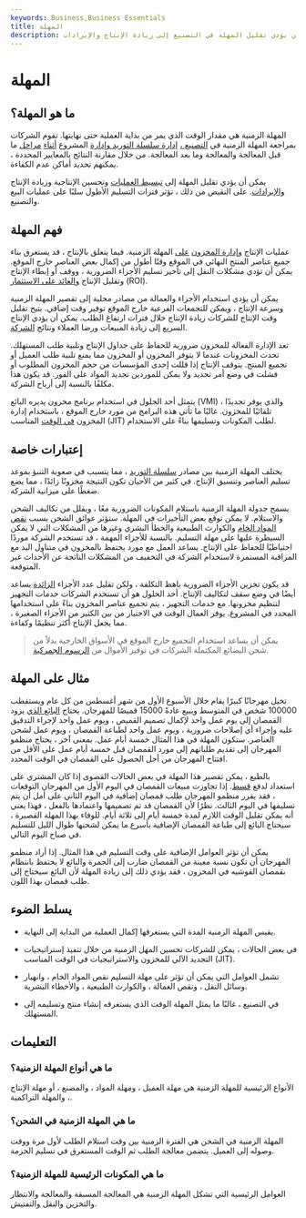 ```yaml
---
keywords: Business,Business Essentials
title: المهلة
description: المهلة الزمنية هي مقدار الوقت من بداية العملية حتى نهايتها. يمكن أن يؤدي تقليل المهلة في التصنيع إلى زيادة الإنتاج والإيرادات.
---
```


# المهلة
## ما هو المهلة؟

المهلة الزمنية هي مقدار الوقت الذي يمر من بداية العملية حتى نهايتها. تقوم الشركات بمراجعة المهلة الزمنية في [التصنيع ،](/manufacturing) [إدارة سلسلة التوريد وإدارة](/scm) المشروع [أثناء](/project-management) [مراحل](/project-management) ما قبل المعالجة والمعالجة وما بعد المعالجة. من خلال مقارنة النتائج بالمعايير المحددة ، يمكنهم تحديد أماكن عدم الكفاءة.

يمكن أن يؤدي تقليل المهلة إلى [تبسيط العمليات](/operations-management) وتحسين الإنتاجية وزيادة الإنتاج [والإيرادات](/revenue). على النقيض من ذلك ، تؤثر فترات التسليم الأطول سلبًا على عمليات البيع والتصنيع.

## فهم المهلة

عمليات الإنتاج [وإدارة المخزون](/inventory-management) [على](/inventory-management) المهلة الزمنية. فيما يتعلق بالإنتاج ، قد يستغرق بناء جميع عناصر المنتج النهائي في الموقع وقتًا أطول من إكمال بعض العناصر خارج الموقع. يمكن أن تؤدي مشكلات النقل إلى تأخير تسليم الأجزاء الضرورية ، ووقف أو إبطاء الإنتاج وتقليل الإنتاج [والعائد على الاستثمار](/returnoninvestment) (ROI).

يمكن أن يؤدي استخدام الأجزاء والعمالة من مصادر محلية إلى تقصير المهلة الزمنية وسرعة الإنتاج ، ويمكن للتجمعات الفرعية خارج الموقع توفير وقت إضافي. يتيح تقليل وقت الإنتاج للشركات زيادة الإنتاج خلال فترات ارتفاع الطلب. يمكن أن يؤدي الإنتاج السريع إلى زيادة المبيعات ورضا العملاء ونتائج [الشركة](/bottomline).

تعد الإدارة الفعالة للمخزون ضرورية للحفاظ على جداول الإنتاج وتلبية طلب المستهلك. تحدث المخزونات عندما لا يتوفر المخزون أو المخزون مما يمنع تلبية طلب العميل أو تجميع المنتج. يتوقف الإنتاج إذا قللت إحدى المؤسسات من حجم المخزون المطلوب أو فشلت في وضع أمر تجديد ولا يمكن للموردين تجديد المواد على الفور. قد يكون هذا مكلفًا بالنسبة إلى أرباح الشركة.

يتمثل أحد الحلول في استخدام برنامج مخزون يديره البائع (VMI) ، والذي يوفر تجديدًا تلقائيًا للمخزون. غالبًا ما تأتي هذه البرامج من مورد خارج الموقع ، باستخدام إدارة المخزون [في الوقت](/jit) المناسب (JIT) لطلب المكونات وتسليمها بناءً على الاستخدام.

## إعتبارات خاصة

يختلف المهلة الزمنية بين مصادر [سلسلة التوريد](/supplychain) ، مما يتسبب في صعوبة التنبؤ بموعد تسليم العناصر وتنسيق الإنتاج. في كثير من الأحيان تكون النتيجة مخزونًا زائدًا ، مما يضع ضغطًا على ميزانية الشركة.

يسمح جدولة المهلة الزمنية باستلام المكونات الضرورية معًا ، ويقلل من تكاليف الشحن والاستلام. لا يمكن توقع بعض التأخيرات في المهلة. ستؤثر عوائق الشحن بسبب [نقص المواد الخام](/rawmaterials) والكوارث الطبيعية والخطأ البشري وغيرها من المشكلات التي لا يمكن السيطرة عليها على مهلة التسليم. بالنسبة للأجزاء المهمة ، قد تستخدم الشركة موردًا احتياطيًا للحفاظ على الإنتاج. يساعد العمل مع مورد يحتفظ بالمخزون في متناول اليد مع المراقبة المستمرة لاستخدام الشركة في التخفيف من المشكلات الناتجة عن الأحداث غير المتوقعة.

قد يكون تخزين الأجزاء الضرورية باهظ التكلفة ، ولكن تقليل عدد الأجزاء [الزائدة](/surplus) يساعد أيضًا في وضع سقف لتكاليف الإنتاج. أحد الحلول هو أن تستخدم الشركات خدمات التجهيز لتنظيم مخزونها. مع خدمات التجهيز ، يتم تجميع عناصر المخزون بناءً على استخدامها المحدد في المشروع. يوفر العمال الوقت في الاختيار من بين الكثير من الأجزاء الصغيرة ، مما يجعل الإنتاج أكثر تنظيمًا وكفاءة.

> يمكن أن يساعد استخدام التجميع خارج الموقع في الأسواق الخارجية بدلاً من شحن البضائع المكتملة الشركات في توفير الأموال من [الرسوم الجمركية](/tariff).

>

## مثال على المهلة

تخيل مهرجانًا كبيرًا يقام خلال الأسبوع الأول من شهر أغسطس من كل عام ويستقطب 100000 شخص في المتوسط ويبيع عادةً 15000 قميصًا للمهرجان. يحتاج [البائع الذي](/vendor) يزود القمصان إلى يوم عمل واحد لإكمال تصميم القميص ، ويوم عمل واحد لإجراء التدقيق عليه وإجراء أي إصلاحات ضرورية ، ويوم عمل واحد لطباعة القمصان ، ويوم عمل لشحن العناصر. ستكون المهلة في هذا المثال خمسة أيام عمل. بمعنى آخر ، يحتاج منظمو المهرجان إلى تقديم طلباتهم إلى مورد القمصان قبل خمسة أيام عمل على الأقل من افتتاح المهرجان من أجل الحصول على القمصان في الوقت المحدد.

بالطبع ، يمكن تقصير هذا المهلة في بعض الحالات القصوى إذا كان المشتري على استعداد لدفع [قسط](/premium). إذا تجاوزت مبيعات القمصان في اليوم الأول من المهرجان التوقعات ، فقد يقرر منظمو المهرجان طلب قمصان إضافية في اليوم الثاني على أمل أن يتم تسليمها في اليوم الثالث. نظرًا لأن القمصان قد تم تصميمها واعتمادها بالفعل ، فهذا يعني أنه يمكن تقليل الوقت اللازم لمدة خمسة أيام إلى ثلاثة أيام. للوفاء بهذا المهلة القصيرة ، سيحتاج البائع إلى طباعة القمصان الإضافية بأسرع ما يمكن لشحنها طوال الليل للتسليم في صباح اليوم التالي.

يمكن أن تؤثر العوامل الإضافية على وقت التسليم في هذا المثال. إذا أراد منظمو المهرجان أن تكون نسبة معينة من القمصان ضارب إلى الحمرة والبائع لا يحتفظ بانتظام بقمصان الفوشيه في المخزون ، فقد يؤدي ذلك إلى زيادة المهلة لأن البائع سيحتاج إلى طلب قمصان بهذا اللون.

## يسلط الضوء

- يقيس المهلة الزمنية المدة التي يستغرقها إكمال العملية من البداية إلى النهاية.

- في بعض الحالات ، يمكن للشركات تحسين المهل الزمنية من خلال تنفيذ إستراتيجيات التجديد الآلي للمخزون والاستراتيجيات في الوقت المناسب (JIT).

- تشمل العوامل التي يمكن أن تؤثر على مهلة التسليم نقص المواد الخام ، وانهيار وسائل النقل ، ونقص العمالة ، والكوارث الطبيعية ، والأخطاء البشرية.

- في التصنيع ، غالبًا ما يمثل المهلة الوقت الذي يستغرقه إنشاء منتج وتسليمه إلى المستهلك.

## التعليمات

### ما هي أنواع المهلة الزمنية؟

الأنواع الرئيسية للمهلة الزمنية هي مهلة العميل ، ومهلة المواد ، والمصنع ، أو مهلة الإنتاج ، والمهلة التراكمية.

### ما هي المهلة الزمنية في الشحن؟

المهلة الزمنية في الشحن هي الفترة الزمنية بين وقت استلام الطلب لأول مرة ووقت وصوله إلى العميل. يتضمن معالجة الطلب ثم الوقت المستغرق في تسليم الحزمة.

### ما هي المكونات الرئيسية للمهلة الزمنية؟

العوامل الرئيسية التي تشكل المهلة الزمنية هي المعالجة المسبقة والمعالجة والانتظار والتخزين والنقل والتفتيش.

